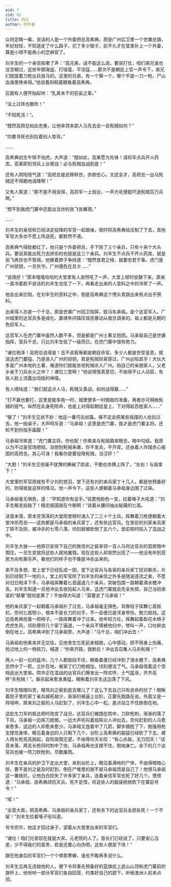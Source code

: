 ```yaml
---
aid: 7
zid: 61
title: 内讧
author: 吹牛者
---
```


众将定睛一看，说话的人是一个外委把总高希典，原是广州后卫里一个世袭总旗，年纪轻轻，不知道走了什么路子，花了多少银子，前不久才在营里补上一个外委，算是小得不能再小的芝麻官了。

刘丰生的一个亲信咳嗽了声：“高兄弟，话不能这么说。要说打仗，咱们弟兄谁也没含糊过，这些年御海盗、打瑶蛮、平流寇……那次不是朝廷上官一声令下，弟兄们就提着刀枪出兵放马的。这里的兄弟，有一个算一个，哪个不是一刀一枪，尸山血海里挣来得。”他说着斜睨着眼看着高希典。

后面有人便开始起哄：“乳臭未干的狂妄之辈。”

“没上过阵也敢吹！”

“不知死活！”。

“既然高把总如此忠勇，让他率领本部人马先去会一会髡贼如何？”

“你要寻死也别拉着别人垫背。”

……

高希典初生牛犊不怕虎，大声道：“既如此，高某愿为先锋！请将军点兵开火药库，高某即刻领兵上台督战！必与髡贼血战到底！”

还有人阴阳怪气道：“高把总是武穆转世，赤胆忠心，文武全才，高把总一出马髡贼还不得跪地请降啊！”

又有人笑道：“那不是不用说得，高将军一上炮台，一声大吼便能吓退髡贼百万兵啊。”

“想不到我虎门寨中还能出当世的张飞张翼德。”

……

刘丰生的亲信和已经决定投降的军官一起聒噪，顿时将高希典给压制了下去，其他军官大多亦不愿上阵送死，都默然不语。

高希典气得脸都红了，他只是个外委把总，手下除了三个亲兵，只有十来个大头兵。要说真能出死力去拼杀的也就是这三个亲兵。刘丰生不点兵不开火药库，就是张飞再世也不管用。他梗着脖子争辩道：“既然食君之禄，就要忠君于事。虎门是广州锁钥，一旦失守。广州便危在旦夕……”

“说得好！”原本嘻嘻哈哈的大堂里有人突然吼了一声，大堂上顿时安静下来，原来一直冷着脸不说话的刘丰生也怔了一下，再看走出来的人意料之中的冷笑了一声。

他会出来拦阻，在刘丰生的意料之中，倒是高希典这个愣头青跳出来有点出乎预料。

出来得人亦是一个千总，原是世袭广州回卫指挥，姓马名承祖。是个达官军人。广州城里的达官兵多是成化、嘉靖年间镇压瑶民暴动从南京调来的。祖上都是元朝的色目军人。

达官军人在虎门寨中虽然人数不多，但是都是广州土著又抱团。马承祖自己是世袭指挥，营兵千总，只比刘丰生低了一级而已。在虎门寨中很有势力。

“诸位袍泽！高把总说得是！且不说我等都是朝廷命官，多少人都是世受皇恩，就说这虎门要隘，乃是进入广州的锁钥，若是髡贼轻易穿过，广州必陷其手！大伙大多是广州本地的土著，难道你们就能坐视髡贼杀入广州。陷自己的亲朋家人，父老乡亲于刀兵水火之中？！诸位三思啊！”他说得情真意切，不由得不让人动容，有些人脸上流露出动摇的神情。

有人嘀咕道：“我们就这点人马，髡贼又善战，如何战得赢……”

“打不赢也要打，这里是能多拖一时，城里便多一时御敌的准备。再者亦可稍挫髡贼的锐气。纵然在此身死陨命，也是上对得起朝廷皇上，下对得起百姓家人……”

“够了！”刘丰生见状不妙：他这一番巧舌如簧。保不定会把某些摇摆的人给拉过去，他一拍桌子，大声呵斥道：“马承祖！这里是虎门寨，我才是虎门寨主将。还轮不到你指手画脚！”

马承祖冷笑道：“虎门寨主将，你也配！你素来与髡贼眉来眼去，暗中勾结。我原以为不过是官场陋规。没想到髡贼来袭，你不发兵，不开库，还由着人作践赤心报国的高把总。其心可诛！我看你是要投降髡贼，当汉奸！”

“大胆！”刘丰生见他毫不犹豫的撕破了脸皮，干脆也赤膊上阵了，“左右！与我拿下！”

大堂里的军官原就有不少刘的党羽，堂下还有刘的亲兵家丁十几人，都是他预备好的，防得就是这样的情况。他一声令下，这些人便朝着马承祖身边围了过来。

马承祖毫无惧色，道：“早知道你有这手。”说罢他脸色一变，拉着嗓子大吼道：“刘丰生叛变投敌了！精忠报国就在今朝啊！”说着从腰间抽出秘藏的匕首。

话音未落，原本空荡荡的大堂院里顿时涌入了二三十个士兵，挥舞着刀枪便朝着大堂冲杀而去——这些都是马承祖的亲兵家丁，还有些达官兵。在堂前的刘家亲兵家丁猝不及防，被冲杀的七零八落，顷刻就被砍倒了五六个。堂前顿时陷入了混战之中。

刘丰生大骇——他原已安排下自己的族侄刘之裴率领一百人马将达官兵的营房暗中围住，一旦生变就将这些人就地屠戮。现在这些人却突然出现了——他没有听到营房方向有厮杀声，看他们的样子也不像是冲杀出来的。

来不及多想，堂上堂下已经乱成一团，堂下达官兵与各家的亲兵家丁捉对厮杀，片刻已经倒下一地的人，堂上的军官除了刘丰生的亲信之外多是随波逐流之辈，不愿对旧日袍泽下手，马承祖挥舞着匕首逼退几个亲兵，突破包围一路朝着滴水檐冲去。刘丰生知道一旦他冲出去收拾起人马来，这虎门寨就会完全失控，自己当初承诺的“献寨”就彻底黄了！不由得大叫道：“莫要走了马承祖！”

他的亲兵家丁一起朝着马承祖扑了过去，马承祖毫无惧色，背靠柱子挥舞匕首抵抗，奈何匕首短小，根本不是长刀的对手，不一会便已是浑身带伤，勉力抵挡。这边高希典抢着一把椅子，一路挥舞着冲了过来。他年轻力壮，挥舞起着梨花木椅子虎虎生风，顷刻便将几个家丁逼退，一个亲兵不慎被他扫中，惨叫一声，口吐鲜血倒在地上。高希典冲到了马承祖旁，大声道：“马千总，咱们冲出去！”

马承祖和他素来并无交往，见他舍生忘死前来相救，心中感动，顾不得身上伤痛，抢过地上的一柄佩刀，喊道：“你来开路，我断后！冲出去召集人马杀髡贼！”

两人一前一后的猛冲，几个人都抵挡不住，眼看着便已经冲到了滴水檐下，高希典忽然中了一箭，立扑在地，被家丁们刀枪相加，顷刻便没了气。马承祖借着这个空档逃出大堂来。院中正在混战的达官兵们爆发出一阵欢呼，士气猛涨，齐齐高呼“杀髡贼！”。厮杀起来愈发勇猛，眼瞅着刘丰生这边落了下风。

刘丰生暗暗叫苦，暗骂刘之裴到底去哪儿了？这么下去自己只有逃命的份了！眼瞅着院子里的家丁亲兵越死越少，渐渐的被逼上台阶。正要先跑路在说，外面又是一阵喧哗，原来刘之裴的人马赶到了，刘丰生心中一松，差点站立不住跌倒在地。

这批生力军的抵达顿时改变了战况，达官兵们被围在院中，刀砍枪刺，渐渐的落了下风，马承祖一边挥刀抵御，一边大声吼叫着指挥众人冲出去，奈何赶到的人马愈来愈多，这边的人却愈来愈少。马承祖又连着中了几箭，脚步踉跄了下，勉强用枪支撑住身体，眼见着身边的人只剩下几个，台阶上高希典的脑袋已经砍了下去，被人用长枪高高挑起，自知突围无望，不由得仰天长叹：“有心杀敌，无力回天！”话音未落，两支长枪同时刺中了他，马承祖再也支撑不住，倒地身亡。余下的几个达官兵也被一阵刀砍枪刺，尽数屠戮。

刘丰生在亲兵的护卫下走出大堂，来到台阶上，眼见着满地的尸体，不由得暗暗心惊，要不是刘之裴及时赶到，倒在尸堆里的就不是马承祖而是自己了！他恨马承祖这一番抵抗，让他白白损失了许多家丁亲兵，连着亲信军官也死了好几个。恨恨道：“马承祖、高希典顽抗天兵，死不足惜，将这些人的脑袋统统砍下在寨前号令！”

“喏！”

“全营大索，把高希典、马承祖的亲兵家丁，还有余下的达官兵全部处死！一个不留！”刘丰生拉着嗓子吼叫道。

号令完毕，他这才回过身子，望着从大堂里出来的军官们。

“诸位！咱们兄弟现在就是大宋、元老院的人了。首长们已经说了，只要安心当差，少不得我们的富贵，若是还要心向伪明，这些人便是下场！”

跟在他身后的军官们一个个噤若寒蝉，谁也不敢再多说什么。

刘丰生见再无违拗他的人，便下令将事先预备好的蓝旗挂上武山山顶和虎门寨前的旗杆上，他吩咐一部分军官们各自回营，约束好自己的部下，听候澳洲人前来点验。
